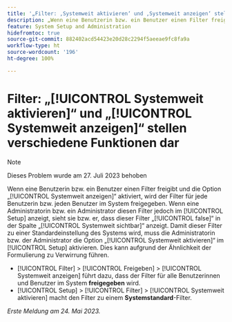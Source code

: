 ```yaml
---
title: '„Filter: ‚Systemweit aktivieren‘ und ‚Systemweit anzeigen‘ stellen verschiedene Funktionen dar“'
description: „Wenn eine Benutzerin bzw. ein Benutzer einen Filter freigibt und die Option [!UICONTROL Systemweit anzeigen] aktiviert, wird der Filter für jede Benutzerin bzw. jeden Benutzer im System freigegeben. Wenn eine Administratorin bzw. ein Administrator diesen Filter jedoch im [!UICONTROL Setup] anzeigt, sieht sie bzw. er, dass dieser Filter [!UICONTROL false] in der Spalte [!UICONTROL Systemweit sichtbar] anzeigt. Damit dieser Filter zu einer Standardeinstellung des Systems wird, muss die Administratorin bzw. der Administrator die Option [!UICONTROL Systemweit aktivieren] im Setup aktivieren. Dies kann aufgrund der Ähnlichkeit der Formulierungen zu Verwirrung führen.“
feature: System Setup and Administration
hidefromtoc: true
source-git-commit: 882402acd54423e20d28c2294f5aeeae9fc8fa9a
workflow-type: ht
source-wordcount: '196'
ht-degree: 100%

---
```



# Filter: „[!UICONTROL Systemweit aktivieren]“ und „[!UICONTROL Systemweit anzeigen]“ stellen verschiedene Funktionen dar

>[!NOTE]
>
>Dieses Problem wurde am 27. Juli 2023 behoben

Wenn eine Benutzerin bzw. ein Benutzer einen Filter freigibt und die Option „[!UICONTROL Systemweit anzeigen]“ aktiviert, wird der Filter für jede Benutzerin bzw. jeden Benutzer im System freigegeben. Wenn eine Administratorin bzw. ein Administrator diesen Filter jedoch im [!UICONTROL Setup] anzeigt, sieht sie bzw. er, dass dieser Filter „[!UICONTROL false]“ in der Spalte „[!UICONTROL Systemweit sichtbar]“ anzeigt. Damit dieser Filter zu einer Standardeinstellung des Systems wird, muss die Administratorin bzw. der Administrator die Option „[!UICONTROL Systemweit aktivieren]“ im [!UICONTROL Setup] aktivieren. Dies kann aufgrund der Ähnlichkeit der Formulierung zu Verwirrung führen.

* [!UICONTROL Filter] > [!UICONTROL Freigeben] > [!UICONTROL Systemweit anzeigen] führt dazu, dass der Filter für alle Benutzerinnen und Benutzer im System **freigegeben** wird.
* [!UICONTROL Setup] > [!UICONTROL Filter] > [!UICONTROL Systemweit aktivieren] macht den Filter zu einem **Systemstandard**-Filter.

_Erste Meldung am 24. Mai 2023._

